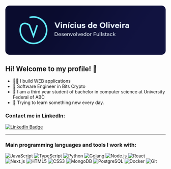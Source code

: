 <p align="center">
  <img src="./.github/card.png"/>
</p>

## Hi! Welcome to my profile! 👋

- 👨‍💻 I build WEB applications
- 🚀 Software Engineer in Bits Crypto
- 📖 I am a third year student of bachelor in computer science at University Federal of ABC
- 🌱 Trying to learn something new every day.

### Contact me in LinkedIn:

<a href="https://www.linkedin.com/in/oviniciusoliveira/">
  <img src="https://img.shields.io/badge/-@oviniciusoliveira-0077B5?style=flat-square&amp;labelColor=0077B5&amp;logo=LinkedIn&amp;link=https://www.linkedin.com/in/oviniciusoliveira/" alt="LinkedIn Badge">
</a>

---

### Main programming languages and tools I work with:

<p>
  <img alt="JavaScript" src="https://img.shields.io/badge/-JavaScript-F7DF1E?style=flat-square&logo=javascript&logoColor=black" />
  <img alt="TypeScript" src="https://img.shields.io/badge/-TypeScript-3178C6?style=flat-square&logo=typescript&logoColor=white" />
  <img alt="Python" src="https://img.shields.io/badge/-Python-3776AB?style=flat-square&logo=Python&logoColor=white" />
  <img alt="Golang" src="https://img.shields.io/badge/-Go-00ADD8?style=flat-square&logo=Go&logoColor=white" />
  <img alt="Node.js" src="https://img.shields.io/badge/-Node.js-339933?style=flat-square&logo=node.js&logoColor=white" />
  <img alt="React" src="https://img.shields.io/badge/-React-61DAFB?style=flat-square&logo=react&logoColor=black" />
  <img alt="Next.js" src="https://img.shields.io/badge/-Next.js-000000?style=flat-square&logo=Next.js&logoColor=white" />
  <img alt="HTML5" src="https://img.shields.io/badge/-HTML5-E34F26?style=flat-square&logo=html5&logoColor=white" />
  <img alt="CSS3" src="https://img.shields.io/badge/-CSS3-1572B6?style=flat-square&logo=css3&logoColor=white" />
  <img alt="MongoDB" src="https://img.shields.io/badge/-MongoDB-47A248?style=flat-square&logo=mongodb&logoColor=white" />
  <img alt="PostgreSQL" src="https://img.shields.io/badge/-PostgreSQL-336791?style=flat-square&logo=postgresql&logoColor=white" />
  <img alt="Docker" src="https://img.shields.io/badge/-Docker-2496ED?style=flat-square&logo=docker&logoColor=white" />
  <img alt="Git" src="https://img.shields.io/badge/-Git-F05032?style=flat-square&logo=git&logoColor=white" />
</p>
